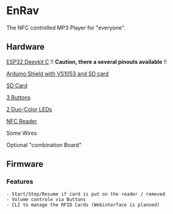 # EnRav

The NFC controlled MP3 Player for "everyone".

## Hardware

[ESP32 Deevkit C](https://amzn.to/2CFVoZb) !! **Caution, there a several pinouts available** !!
        
[Arduino Shield with VS1053 and SD card](https://amzn.to/2B1b8WO)
    
[SD Card](https://amzn.to/2S5gmKN)

[3 Buttons](https://amzn.to/2SaHQio)

[2 Duo-Color LEDs](https://amzn.to/2S4DOI6)

[NFC Reader](https://amzn.to/2AZhdTM)

Some Wires

Optional "combination Board"
    
    
## Firmware

### Features
    - Start/Stop/Resume if card is put on the reader / removed
    - Volume controle via Buttons
    - CLI to manage the RFID Cards (Webinterface is planned)
    
    
